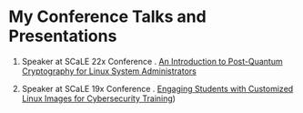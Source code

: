 # My Conference Talks and Presentations

1. Speaker at SCaLE 22x Conference
 . [An Introduction to Post-Quantum Cryptography for Linux System Administrators](SCaLE22x_AnIntroToPost-QuantumCryptographyforLinuxSAs.pdf)

2. Speaker at SCaLE 19x Conference
 . [Engaging Students with Customized Linux Images for Cybersecurity Training](https://github.com/mariexcurie/presentations/blob/main/SCALE19x_%20Presentation_20220731_0.pdf))
